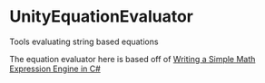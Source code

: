 # UnityEquationEvaluator
Tools evaluating string based equations

The equation evaluator here is based off of [Writing a Simple Math Expression Engine in C#](https://medium.com/@toptensoftware/writing-a-simple-math-expression-engine-in-c-d414de18d4ce)
